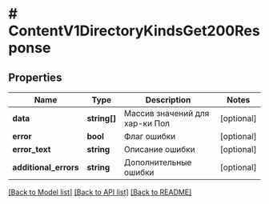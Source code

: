 # # ContentV1DirectoryKindsGet200Response

## Properties

Name | Type | Description | Notes
------------ | ------------- | ------------- | -------------
**data** | **string[]** | Массив значений для хар-ки Пол | [optional]
**error** | **bool** | Флаг ошибки | [optional]
**error_text** | **string** | Описание ошибки | [optional]
**additional_errors** | **string** | Дополнительные ошибки | [optional]

[[Back to Model list]](../../README.md#models) [[Back to API list]](../../README.md#endpoints) [[Back to README]](../../README.md)
